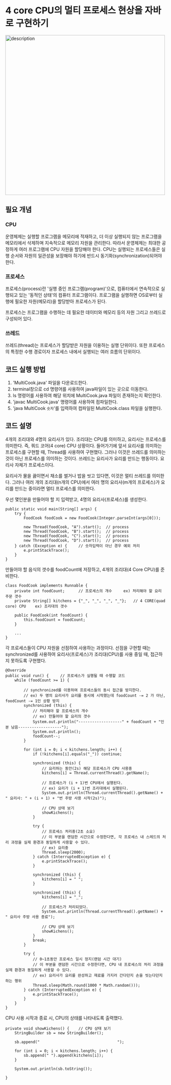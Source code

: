 # 4 core CPU의 멀티 프로세스 현상을 자바로 구현하기

<img src="https://github.com/user-attachments/assets/9c4844ea-6c49-47cc-b9c7-b42d106f0e37" alt="description" width="500"/>

## 필요 개념
### CPU
운영체제는 실행할 프로그램을 메모리에 적재하고, 더 이상 실행되지 않는 프로그램을 메모리에서 삭제하며 지속적으로 메모리 자원을 관리한다. 따라서 운영체제는 최대한 공정하게 여러 프로그램에 CPU 자원을 할당해야 한다. CPU는 실행되는 프로세스들은 실행 순서와 자원의 일관성을 보장해야 하기에 반드시 동기화(synchronization)되어야 한다.

### 프로세스
프로세스(process)란 '실행 중인 프로그램(program)'으로, 컴퓨터에서 연속적으로 실행되고 있는 '동적인 상태'의 컴퓨터 프로그램이다. 프로그램을 실행하면 OS로부터 실행에 필요한 자원(메모리)을 할당받아 프로세스가 된다.

프로세스는 프로그램을 수행하는 데 필요한 데이터와 메모리 등의 자원 그리고 쓰레드로 구성되어 있다.

### 쓰레드
쓰레드(thread)는 프로세스가 할당받은 자원을 이용하는 실행 단위이다. 또한 프로세스의 특정한 수행 경로이자 프로세스 내에서 실행되는 여러 흐름의 단위이다. 

## 코드 실행 방법
1. 'MultiCook.java' 파일을 다운로드한다.
2. terminal창으로 cd 명령어를 사용하여 java파일이 있는 곳으로 이동한다. 
3. ls 명령어를 사용하여 해당 위치에 MultiCook.java 파일이 존재하는지 확인한다.
4. 'javac MultiCook.java' 명령어를 사용하여 컴파일한다.
5. 'java MultiCook `숫자`'를 입력하여 컴파일된 MultiCook.class 파일을 실행한다.

## 코드 설명
4개의 조리대와 4명의 요리사가 있다. 조리대는 CPU를 의미하고, 요리사는 프로세스를 의미한다. 즉, 쿼드 코어(4 core) CPU 상황이다.
들어가기에 앞서 요리사를 의미하는 프로세스를 구현할 때, Thread를 사용하여 구현했다. 그러나 이것은 쓰레드를 의미하는 것이 아닌 프로세스를 의미하는 것이다. 쓰레드는 요리사가 요리를 만드는 행동이다. 요리사 자체가 프로세스이다.

요리사가 물을 끓이면서 채소를 썰거나 밥을 씻고 있다면, 이것은 멀티 쓰레드를 의미한다.
그러나 여러 개의 조리대(n개의 CPU)에서 여러 명의 요리사(m개의 프로세스)가 요리를 만드는 중이라면 멀티 프로세스를 의미한다.

우선 몇인분을 만들어야 할 지 입력받고, 4명의 요리사(프로세스)를 생성한다.
````
public static void main(String[] args) {
    try {
        FoodCook foodCook = new FoodCook(Integer.parseInt(args[0]));

        new Thread(foodCook, "A").start();  // process
        new Thread(foodCook, "B").start();  // process
        new Thread(foodCook, "C").start();  // process
        new Thread(foodCook, "D").start();  // process
    } catch (Exception e) {     // 숫자입력이 아닌 경우 예외 처리
        e.printStackTrace();
    }
}
````
만들어야 할 음식의 갯수를 foodCount에 저장하고, 4개의 조리대(4 Core CPU)를 준비한다.
````
class FoodCook implements Runnable {
    private int foodCount;      // 프로세스의 개수     ex) 처리해야 할 요리 주문 갯수
    private String[] kitchens = {"_", "_", "_", "_"};   // 4 CORE(quad core) CPU    ex) 조리대의 갯수

    public FoodCook(int foodCount) {
        this.foodCount = foodCount;
    }

    ...
}
````
각 프로세스들이 CPU 자원을 선점하여 사용하는 과정이다. 선점을 구현할 때는 synchronized를 사용하여 요리사(프로세스)가 조리대(CPU)를 사용 중일 때, 접근하지 못하도록 구현했다.
````
@Override
public void run() {     // 프로세스가 실행될 때 수행할 코드
    while (foodCount >= 1) {

        // synchronized를 이용하여 프로세스들의 동시 접근을 방지한다.
        // ex) 두 명의 요리사가 요리를 동시에 시작했는데 foodCount -= 2 가 아닌, foodCount -= 1인 상황 방지
        synchronized (this) {
            // 처리해야 할 프로세스의 개수
            // ex) 만들어야 할 요리의 갯수
            System.out.println("-------------------" + foodCount + "인분 남음-------------------");
            System.out.println();
            foodCount--;
        }

        for (int i = 0; i < kitchens.length; i++) {
            if (!kitchens[i].equals("_")) continue;

            synchronized (this) {
                // 요리하는 동안(2s) 해당 프로세스가 CPU 사용중
                kitchens[i] = Thread.currentThread().getName();

                // 프로세스가 (i + 1)번 CPU에서 실행된다.
                // ex) 요리가 (i + 1)번 조리대에서 실행된다.
                System.out.println(Thread.currentThread().getName() + " 요리사: " + (i + 1) + "번 주방 사용 시작(2s)");

                // CPU 상태 보기
                showKichens();
            }

            try {
                // 프로세스 처리중(2초 소요)
                // 이 부분을 랜덤한 시간으로 수정한다면, 각 프로세스 내 스레드의 처리 과정을 실제 환경과 동일하게 사용할 수 있다.
                // ex) 요리중
                Thread.sleep(2000);
            } catch (InterruptedException e) {
                e.printStackTrace();
            }

            synchronized (this) {
                kitchens[i] = " ";
            }

            synchronized (this) {
                kitchens[i] = "_";

                // 프로세스가 처리되었다.
                System.out.println(Thread.currentThread().getName() + " 요리사 주방 사용 종료");

                // CPU 상태 보기
                showKichens();
            }
            break;
        }

        try {
            // 0~1초동안 프로세스 일시 정지(랜덤 시간 대기)
            // 이 부분을 랜덤한 시간으로 수정한다면, CPU 내 프로세스의 처리 과정을 실제 환경과 동일하게 사용할 수 있다.
            // ex) 요리사가 요리를 완성하고 재료를 가지러 간다던지 손을 씻는다던지 하는 행위
            Thread.sleep(Math.round(1000 * Math.random()));
        } catch (InterruptedException e) {
            e.printStackTrace();
        }
    }
}
````
CPU 사용 시작과 종료 시, CPU의 상태를 나타내도록 출력했다.
````
private void showKichens() {    // CPU 상태 보기
    StringBuilder sb = new StringBuilder();

    sb.append("                                  ");

    for (int i = 0; i < kitchens.length; i++) {
        sb.append(" ").append(kitchens[i]);
    }

    System.out.println(sb.toString());

}
````
